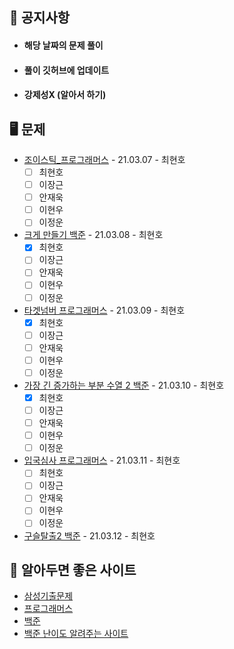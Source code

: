 ## 📜 공지사항
* #### 해당 날짜의 문제 풀이
* #### 풀이 깃허브에 업데이트
* #### 강제성X (알아서 하기)


## 🖥 문제
* [조이스틱_프로그래머스](https://programmers.co.kr/learn/courses/30/lessons/42860) - 21.03.07 - 최현호
  * [ ] 최현호
  * [ ] 이장근
  * [ ] 안재욱
  * [ ] 이현우
  * [ ] 이정운
* [크게 만들기 백준](https://www.acmicpc.net/problem/2812) - 21.03.08 - 최현호
  * [X] 최현호
  * [ ] 이장근
  * [ ] 안재욱
  * [ ] 이현우
  * [ ] 이정운
* [타겟넘버 프로그래머스](https://programmers.co.kr/learn/courses/30/lessons/43165) - 21.03.09 - 최현호
  * [X] 최현호
  * [ ] 이장근
  * [ ] 안재욱
  * [ ] 이현우
  * [ ] 이정운
* [가장 긴 증가하는 부분 수열 2 백준](https://www.acmicpc.net/problem/12015) - 21.03.10 - 최현호
  * [X] 최현호
  * [ ] 이장근
  * [ ] 안재욱
  * [ ] 이현우
  * [ ] 이정운
* [입국심사 프로그래머스](https://programmers.co.kr/learn/courses/30/lessons/43238) - 21.03.11 - 최현호
  * [ ] 최현호
  * [ ] 이장근
  * [ ] 안재욱
  * [ ] 이현우
  * [ ] 이정운
* [구슬탈출2 백준](https://www.acmicpc.net/problem/13460) - 21.03.12 - 최현호



## 📌 알아두면 좋은 사이트
* [삼성기출문제](https://www.acmicpc.net/workbook/view/1152)
* [프로그래머스](https://programmers.co.kr)
* [백준](https://www.acmicpc.net)
* [백준 난이도 알려주는 사이트](https://solved.ac)
